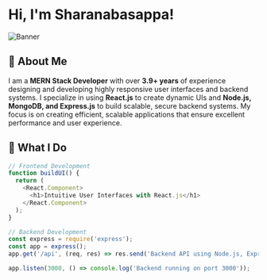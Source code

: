 # Hi, I'm Sharanabasappa!  
![Banner](https://markovate.com/wp-content/uploads/2022/08/Top-10-Reasons-To-Choose-MERN-Stack-Development-For-Your-Next-Project_-1280x720px@2x-1280x720.png)<br/>

## 🚀 About Me
I am a **MERN Stack Developer** with over **3.9+ years** of experience designing and developing highly responsive user interfaces and backend systems. I specialize in using **React.js** to create dynamic UIs and **Node.js, MongoDB, and Express.js** to build scalable, secure backend systems. My focus is on creating efficient, scalable applications that ensure excellent performance and user experience.

## 🔧 What I Do

```js
// Frontend Development
function buildUI() {
  return (
    <React.Component>
      <h1>Intuitive User Interfaces with React.js</h1>
    </React.Component>
  );
}

// Backend Development
const express = require('express');
const app = express();
app.get('/api', (req, res) => res.send('Backend API using Node.js, Express.js'));

app.listen(3000, () => console.log('Backend running on port 3000'));
